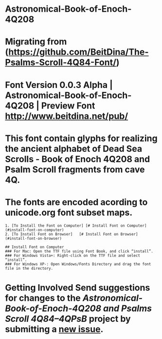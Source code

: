 # Astronomical-Book-of-Enoch-4Q208

# Migrating from (https://github.com/BeitDina/The-Psalms-Scroll-4Q84-Font/)  

# Font Version 0.0.3 Alpha | Astronomical-Book-of-Enoch-4Q208 | Preview Font http://www.beitdina.net/pub/

# This font contain glyphs for realizing the ancient alphabet of Dead Sea Scrolls - Book of Enoch 4Q208 and Psalm Scroll fragments from cave 4Q.  

# The fonts are encoded acording to unicode.org font subset maps.     

	1. [To Install the Font on Computer] [# Install Font on Computer] (#install-font-on-computer)      
	2. [To Install Font on Browser]   [# Install Font on Browser] (#install-font-on-browser) 
	
	## Install Font on Computer
	### For Mac: Open the TTF file using Font Book, and click “install”. 
	### For Windows Vista+: Right-click on the TTF file and select “install”.
	### For Windows XP-: Open Windows/Fonts Directory and drag the font file in the directory.

# Getting Involved  Send suggestions for changes to the *Astronomical-Book-of-Enoch-4Q208 and Psalms Scroll 4Q84–4QPsB* project by submitting a [new issue](https://github.com/BeitDina/Astronomical-Book-of-Enoch-4Q208-Font/issues/new).
